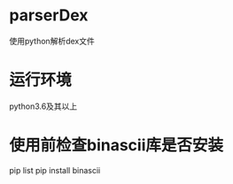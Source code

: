 # parserDex
使用python解析dex文件

# 运行环境
python3.6及其以上

# 使用前检查binascii库是否安装
pip list
pip install binascii
